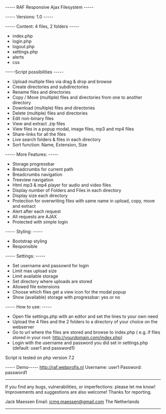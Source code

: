 ----- RAF Responsive Ajax Filesystem -----

----- Versions: 1.0 -----

----- Content: 4 files, 2 folders -----
* index.php 
* login.php 
* logout.php 
* settings.php 
* alerts
* css 

-----Script possibilities -----
* Upload multiple files via drag & drop and browse
* Create directories and subdirectories
* Rename files and directories
* Copy / Move (multiple) files and directories from one to another directory
* Download (multiple) files and directories
* Delete (multiple) files and directories 
* Edit non-binary files 
* View and extract .zip files
* View files in a popup modal, image files, mp3 and mp4 files
* Share-links for all the files
* Live search folders & files in each directory 
* Sort function: Name, Extension, Size 

----- More Features: -----
* Storage progressbar 
* Breadcrumbs for current path
* Breadcrumbs navigation
* Treeview navigation
* Html mp3 & mp4 player for audio and video files
* Display number of Folders and Files in each directory
* Display size each directory
* Protection for overwriting files with same name in upload, copy, move and extract
* Alert after each request
* All requests are AJAX
* Protected with simple login

----- Styling: -----
* Bootstrap styling
* Responsible

----- Settings: -----
* Set username and passowrd for login
* Limit max upload size
* Limit available storage
* Set directory where uploads are stored
* Allowed file extensions
* Choose which files get a view icon for the modal popup
* Show (available) storage with progressbar: yes or no

----- How to use: -----
* Open file settings.php with an editor and set the lines to your own need
* Upload the 4 files and the 2 folders to a directory of your choice on the webserver
* Go to url where the files are stored and browse to index.php ( e.g. if files stored in your root: http://yourdomain.com/index.php) 
* Login with the username and password you did set in settings.php (default: user1 and password1)

Script is tested on php version 7.2

----- Demo-----
http://raf.webprofis.nl
Username: user1
Password: password1


********************************
If you find any bugs, vulnerabilities, or imperfections: please let me know!
Improvements and suggestions are also welcome!
Thanks for reporting.

Jack Maessen
Email: jcmg.maessen@gmail.com
The Netherlands

********************************
